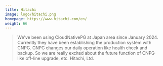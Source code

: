 ```yaml
---
title: Hitachi
image: logo/hitachi.png
homepage: https://www.hitachi.com/en/
weight: 66
---
```


> We've been using CloudNativePG at Japan area since January 2024. Currently they have been establishing the production system with CNPG. CNPG changes our daily operation like health check and backup. So we are really excited about the future function of CNPG like off-line upgrade, etc.
Hitachi, Ltd.
